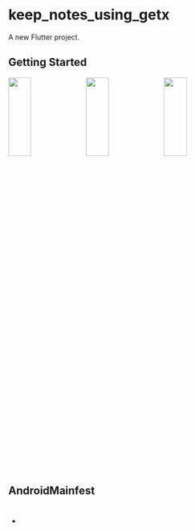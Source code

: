 # keep_notes_using_getx

A new Flutter project.

## Getting Started

<p>
<img src="https://github.com/bhargav0147/keep_notes_using_getx/assets/119872080/af533040-bad7-461a-8eb5-127a677756c8" height="20%" width="30%" >
<img src="https://github.com/bhargav0147/keep_notes_using_getx/assets/119872080/4c79d31a-e420-4cbc-8897-95ea76ead98e" height="20%" width="30%" >
<img src="https://github.com/bhargav0147/keep_notes_using_getx/assets/119872080/50748b40-546c-45e5-8528-b2f29b9bb0e6" height="20%" width="30%" >
</p>

## AndroidMainfest 
+ # <uses-permission android:name="android.permission.ACCESS_COARSE_LOCATION" />
# <uses-permission android:name="android.permission.ACCESS_FINE_LOCATION" />
# <uses-permission android:name="android.permission.CAMERA" />
# <uses-permission android:name="android.permission.WRITE_EXTERNAL_STORAGE" />
# <uses-permission android:name="android.permission.READ_EXTERNAL_STORAGE" />
